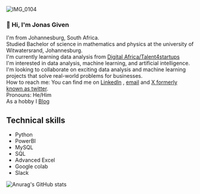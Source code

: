 ![IMG_0104](https://github.com/JonasGiven/HR-data-attendance-analysis-for-Atliq-technologies/assets/169194581/bafdc957-0c64-4057-aeb9-245c7ff1a82e)

### 👋 Hi, I'm Jonas Given

I'm from Johannesburg, South Africa.<br/>
Studied Bachelor of science in mathematics and physics at the university of Witwatersrand, Johannesburg.<br/>
I'm currently learning data analysis from [Digital Africa/Talent4startups](https://digital-africa.co/en/programmes/talent-4-startups/) <br/>
I'm interested in data analysis, machine learning, and artificial intelligence. <br/>
I'm looking to collaborate on exciting data analysis and machine learning projects that solve real-world problems for businesses. <br/>
How to reach me: You can find me on [LinkedIn](https://www.linkedin.com/in/jonas-hlatsjwayo-28010517a/) , [email](jonasgiven18@gmail.com) and [X formerly known as twitter](https://x.com/home). <br/>
Pronouns: He/Him <br/>
As a hobby I [Blog](https://hlatsjwayo.wordpress.com/) <br/>

## Technical skills 
* Python
* PowerBI
* MySQL
* SQL
* Advanced Excel
* Google colab
* Slack

![Anurag's GitHub stats](https://github-readme-stats.vercel.app/api?username=jonasgiven&show_icons=true&theme=radical)

